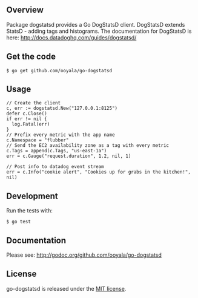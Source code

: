 ## Overview

Package dogstatsd provides a Go DogStatsD client. DogStatsD extends StatsD - adding tags and histograms. The documentation for DogStatsD is here: http://docs.datadoghq.com/guides/dogstatsd/

## Get the code

    $ go get github.com/ooyala/go-dogstatsd

## Usage

    // Create the client
    c, err := dogstatsd.New("127.0.0.1:8125")
    defer c.Close()
    if err != nil {
      log.Fatal(err)
    }
    // Prefix every metric with the app name
    c.Namespace = "flubber"
    // Send the EC2 availability zone as a tag with every metric
    c.Tags = append(c.Tags, "us-east-1a")
    err = c.Gauge("request.duration", 1.2, nil, 1)

	// Post info to datadog event stream
	err = c.Info("cookie alert", "Cookies up for grabs in the kitchen!", nil)

## Development

Run the tests with:

    $ go test

## Documentation

Please see: http://godoc.org/github.com/ooyala/go-dogstatsd

## License

go-dogstatsd is released under the [MIT license](http://www.opensource.org/licenses/mit-license.php).
